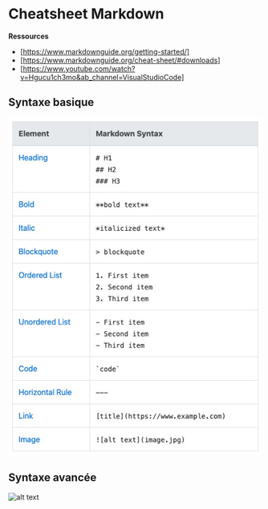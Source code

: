 # Cheatsheet Markdown
**Ressources**
- [https://www.markdownguide.org/getting-started/]
- [https://www.markdownguide.org/cheat-sheet/#downloads]
- [https://www.youtube.com/watch?v=Hgucu1ch3mo&ab_channel=VisualStudioCode]

## Syntaxe basique

![alt text](<../images/MD Syntaxe basique.jpg>)

## Syntaxe avancée

![alt text](<../images/MD Syntaxe avancée.jpg>)